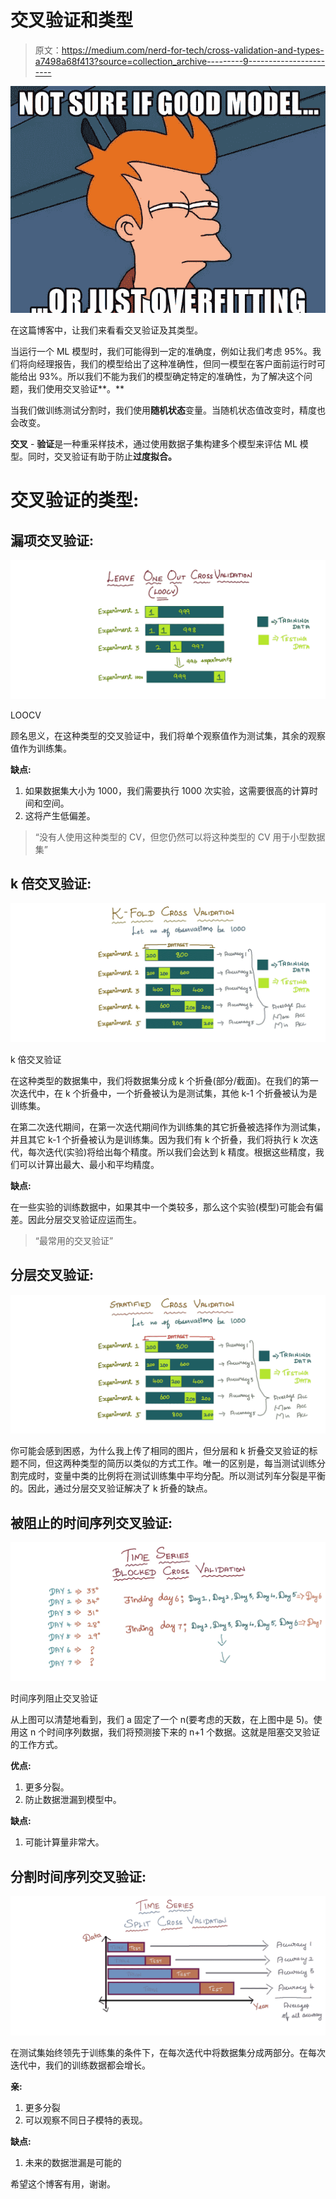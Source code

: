 # 交叉验证和类型

> 原文：<https://medium.com/nerd-for-tech/cross-validation-and-types-a7498a68f413?source=collection_archive---------9----------------------->

![](img/bb7a70ad33ec991d2928f56efac15883.png)

在这篇博客中，让我们来看看交叉验证及其类型。

当运行一个 ML 模型时，我们可能得到一定的准确度，例如让我们考虑 95%。我们将向经理报告，我们的模型给出了这种准确性，但同一模型在客户面前运行时可能给出 93%。所以我们不能为我们的模型确定特定的准确性，为了解决这个问题，我们使用交叉验证**。**

当我们做训练测试分割时，我们使用**随机状态**变量。当随机状态值改变时，精度也会改变。

**交叉** - **验证**是一种重采样技术，通过使用数据子集构建多个模型来评估 ML 模型。同时，交叉验证有助于防止**过度拟合。**

# 交叉验证的类型:

## **漏项交叉验证:**

![](img/24b44fc97f4e6dcf65fc4ec508c65fd9.png)

LOOCV

顾名思义，在这种类型的交叉验证中，我们将单个观察值作为测试集，其余的观察值作为训练集。

**缺点:**

1.  如果数据集大小为 1000，我们需要执行 1000 次实验，这需要很高的计算时间和空间。
2.  这将产生低偏差。

> “没有人使用这种类型的 CV，但您仍然可以将这种类型的 CV 用于小型数据集”

## k 倍交叉验证:

![](img/9700388c470713e45a3f2676a56a423c.png)

k 倍交叉验证

在这种类型的数据集中，我们将数据集分成 k 个折叠(部分/截面)。在我们的第一次迭代中，在 k 个折叠中，一个折叠被认为是测试集，其他 k-1 个折叠被认为是训练集。

在第二次迭代期间，在第一次迭代期间作为训练集的其它折叠被选择作为测试集，并且其它 k-1 个折叠被认为是训练集。因为我们有 k 个折叠，我们将执行 k 次迭代，每次迭代(实验)将给出每个精度。所以我们会达到 k 精度。根据这些精度，我们可以计算出最大、最小和平均精度。

**缺点:**

在一些实验的训练数据中，如果其中一个类较多，那么这个实验(模型)可能会有偏差。因此分层交叉验证应运而生。

> “最常用的交叉验证”

## **分层交叉验证:**

![](img/1d6f44394757a0bfa7ccf47a82a23278.png)

你可能会感到困惑，为什么我上传了相同的图片，但分层和 k 折叠交叉验证的标题不同，但这两种类型的简历以类似的方式工作。唯一的区别是，每当测试训练分割完成时，变量中类的比例将在测试训练集中平均分配。所以测试列车分裂是平衡的。因此，通过分层交叉验证解决了 k 折叠的缺点。

## 被阻止的时间序列交叉验证:

![](img/d8ba429c09d16a0f74a09dd5be345c94.png)

时间序列阻止交叉验证

从上图可以清楚地看到，我们 a 固定了一个 n(要考虑的天数，在上图中是 5)。使用这 n 个时间序列数据，我们将预测接下来的 n+1 个数据。这就是阻塞交叉验证的工作方式。

**优点:**

1.  更多分裂。
2.  防止数据泄漏到模型中。

**缺点:**

1.  可能计算量非常大。

## **分割时间序列交叉验证:**

![](img/e251fa7eff061eca2cf280de806138de.png)

在测试集始终领先于训练集的条件下，在每次迭代中将数据集分成两部分。在每次迭代中，我们的训练数据都会增长。

**亲:**

1.  更多分裂
2.  可以观察不同日子模特的表现。

**缺点:**

1.  未来的数据泄漏是可能的

希望这个博客有用，谢谢。